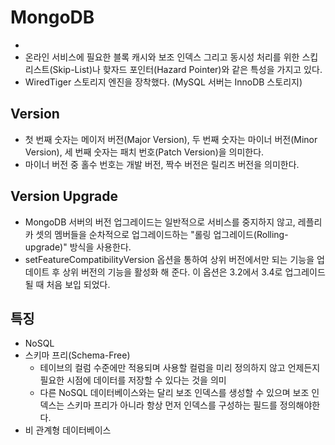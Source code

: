 # MongoDB

- 
- 온라인 서비스에 필요한 블록 캐시와 보조 인덱스 그리고 동시성 처리를 위한 스킵리스트(Skip-List)나 핮자드 포인터(Hazard Pointer)와 같은 특성을 가지고 있다.
- WiredTiger 스토리지 엔진을 장착했다. (MySQL 서버는 InnoDB 스토리지)

## Version
- 첫 번째 숫자는 메이저 버전(Major Version), 두 번째 숫자는 마이너 버전(Minor Version), 세 번째 숫자는 패치 번호(Patch Version)을 의미한다.
- 마이너 버전 중 홀수 번호는 개발 버전, 짝수 버전은 릴리즈 버전을 의미한다.

## Version Upgrade
- MongoDB 서버의 버전 업그레이드는 일반적으로 서비스를 중지하지 않고, 레플리카 셋의 멤버들을 순차적으로 업그레이드하는 "롤링 업그레이드(Rolling-upgrade)" 방식을 사용한다.
- setFeatureCompatibilityVersion 옵션을 통하여 상위 버전에서만 되는 기능을 업데이트 후 상위 버전의 기능을 활성화 해 준다. 이 옵션은 3.2에서 3.4로 업그레이드 될 때 처음 보입 되었다.

## 특징
- NoSQL
- 스키마 프리(Schema-Free)
    - 테이브의 컬럼 수준에만 적용되며 사용할 컬럼을 미리 정의하지 않고 언제든지 필요한 시점에 데이터를 저장할 수 있다는 것을 의미
    - 다른 NoSQL 데이터베이스와는 달리 보조 인덱스를 생성할 수 있으며 보조 인덱스는 스키마 프리가 아니라 항상 먼저 인덱스를 구성하는 필드를 정의해야한다.
- 비 관계형 데이터베이스
